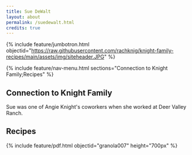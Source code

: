 ```yaml
---
title: Sue DeWalt
layout: about
permalink: /suedewalt.html
credits: true
---
```


{% include feature/jumbotron.html objectid="https://raw.githubusercontent.com/rachknig/knight-family-recipes/main/assets/img/siteheader.JPG" %}

{% include feature/nav-menu.html sections="Connection to Knight Family;Recipes" %}

## Connection to Knight Family

Sue was one of Angie Knight's coworkers when she worked at Deer Valley Ranch.

## Recipes

{% include feature/pdf.html objectid="granola007" height="700px" %}
